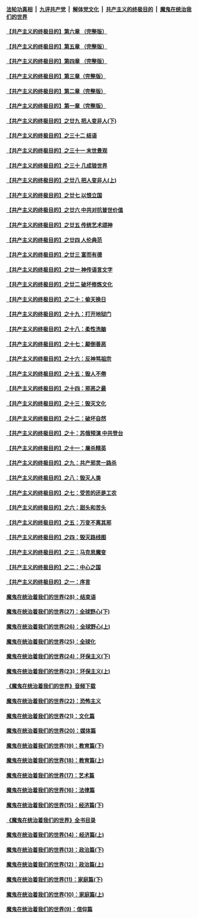 

####  [法轮功真相](../../../../basic/blob/master/README.md?t=05230031) &nbsp;|&nbsp; [九评共产党](../../../../9ping.md/blob/master/README.md?t=05230031) &nbsp;|&nbsp; [解体党文化](../../../../jtdwh.md/blob/master/README.md?t=05230031)  &nbsp;|&nbsp; [共产主义的终极目的](../../../../gczydzjmd.md/blob/master/README.md?t=05230031) &nbsp;|&nbsp; [魔鬼在统治我们的世界](../../../../mgztzwmdsj.md/blob/master/README.md?t=05230031) 

#### [【共产主义的终极目的】第六章 （完整版）](../pages/nsc422/n11428913.md?t=05230031) 

#### [【共产主义的终极目的】第五章 （完整版）](../pages/nsc422/n11428912.md?t=05230031) 

#### [【共产主义的终极目的】第四章 （完整版）](../pages/nsc422/n11428907.md?t=05230031) 

#### [【共产主义的终极目的】第三章（完整版）](../pages/nsc422/n11428848.md?t=05230031) 

#### [【共产主义的终极目的】第二章（完整版）](../pages/nsc422/n11428831.md?t=05230031) 

#### [【共产主义的终极目的】第一章（完整版）](../pages/nsc422/n11417651.md?t=05230031) 

#### [【共产主义的终极目的】之廿九 把人变非人(下)](../pages/nsc422/n11344140.md?t=05230031) 

#### [【共产主义的终极目的】之三十二 结语](../pages/nsc422/n11360535.md?t=05230031) 

#### [【共产主义的终极目的】之三十一 末世景观](../pages/nsc422/n11351129.md?t=05230031) 

#### [【共产主义的终极目的】之三十 几成狼世界](../pages/nsc422/n11348280.md?t=05230031) 

#### [【共产主义的终极目的】之廿八 把人变非人(上)](../pages/nsc422/n11340492.md?t=05230031) 

#### [【共产主义的终极目的】之廿七 以恨立国](../pages/nsc422/n11336944.md?t=05230031) 

#### [【共产主义的终极目的】之廿六 中共对抗普世价值](../pages/nsc422/n11324785.md?t=05230031) 

#### [【共产主义的终极目的】之廿五 传统艺术颂神](../pages/nsc422/n11296396.md?t=05230031) 

#### [【共产主义的终极目的】之廿四 人伦典范](../pages/nsc422/n11296397.md?t=05230031) 

#### [【共产主义的终极目的】之廿三 富而有德](../pages/nsc422/n11283598.md?t=05230031) 

#### [【共产主义的终极目的】之廿一 神传语言文字](../pages/nsc422/n11263265.md?t=05230031) 

#### [【共产主义的终极目的】之廿二 破坏修炼文化](../pages/nsc422/n11245728.md?t=05230031) 

#### [【共产主义的终极目的】之二十：偷天换日](../pages/nsc422/n11238846.md?t=05230031) 

#### [【共产主义的终极目的】之十九：打开地狱门](../pages/nsc422/n11206376.md?t=05230031) 

#### [【共产主义的终极目的】之十八：柔性洗脑](../pages/nsc422/n11199994.md?t=05230031) 

#### [【共产主义的终极目的】之十七：颠倒善恶](../pages/nsc422/n11179782.md?t=05230031) 

#### [【共产主义的终极目的】之十六：反神骂祖宗](../pages/nsc422/n11166798.md?t=05230031) 

#### [【共产主义的终极目的】之十五：毁人不倦](../pages/nsc422/n11166792.md?t=05230031) 

#### [【共产主义的终极目的】之十四：邪恶之最](../pages/nsc422/n11150249.md?t=05230031) 

#### [【共产主义的终极目的】之十三：毁灭文化](../pages/nsc422/n11135227.md?t=05230031) 

#### [【共产主义的终极目的】之十二：破坏自然](../pages/nsc422/n11135214.md?t=05230031) 

#### [【共产主义的终极目的】之十：苏俄预演 中共登台](../pages/nsc422/n11118424.md?t=05230031) 

#### [【共产主义的终极目的】之十一：屠杀精英](../pages/nsc422/n11118442.md?t=05230031) 

#### [【共产主义的终极目的】之九：共产邪灵一路杀](../pages/nsc422/n11114139.md?t=05230031) 

#### [【共产主义的终极目的】之八：毁灭人类](../pages/nsc422/n11108503.md?t=05230031) 

#### [【共产主义的终极目的】之七：受苦的还是工农](../pages/nsc422/n11101809.md?t=05230031) 

#### [【共产主义的终极目的】之六：甜头和苦头](../pages/nsc422/n11096971.md?t=05230031) 

#### [【共产主义的终极目的】之五：万变不离其邪](../pages/nsc422/n11091285.md?t=05230031) 

#### [【共产主义的终极目的】之四：毁灭路线图](../pages/nsc422/n11086284.md?t=05230031) 

#### [【共产主义的终极目的】之三：马克思魔变](../pages/nsc422/n11061941.md?t=05230031) 

#### [【共产主义的终极目的】之二：中心之国](../pages/nsc422/n11047728.md?t=05230031) 

#### [【共产主义的终极目的】之一：序言](../pages/nsc422/n11086077.md?t=05230031) 

#### [魔鬼在统治着我们的世界(28)：结束语](../pages/nsc422/n10936246.md?t=05230031) 

#### [魔鬼在统治着我们的世界(27)：全球野心(下)](../pages/nsc422/n10928319.md?t=05230031) 

#### [魔鬼在统治着我们的世界(26)：全球野心(上)](../pages/nsc422/n10900318.md?t=05230031) 

#### [魔鬼在统治着我们的世界(25)：全球化](../pages/nsc422/n10788205.md?t=05230031) 

#### [魔鬼在统治着我们的世界(24)：环保主义(下)](../pages/nsc422/n10695307.md?t=05230031) 

#### [魔鬼在统治着我们的世界(23)：环保主义(上)](../pages/nsc422/n10688613.md?t=05230031) 

#### [《魔鬼在统治着我们的世界》音频下载](../pages/nsc422/n10635553.md?t=05230031) 

#### [魔鬼在统治着我们的世界(22)：恐怖主义](../pages/nsc422/n10614727.md?t=05230031) 

#### [魔鬼在统治着我们的世界(21)：文化篇](../pages/nsc422/n10597706.md?t=05230031) 

#### [魔鬼在统治着我们的世界(20)：媒体篇](../pages/nsc422/n10586579.md?t=05230031) 

#### [魔鬼在统治着我们的世界(19)：教育篇(下)](../pages/nsc422/n10564808.md?t=05230031) 

#### [魔鬼在统治着我们的世界(18)：教育篇(上)](../pages/nsc422/n10526970.md?t=05230031) 

#### [魔鬼在统治着我们的世界(17)：艺术篇](../pages/nsc422/n10499093.md?t=05230031) 

#### [魔鬼在统治着我们的世界(16)：法律篇](../pages/nsc422/n10485969.md?t=05230031) 

#### [魔鬼在统治着我们的世界(15)：经济篇(下)](../pages/nsc422/n10469975.md?t=05230031) 

#### [《魔鬼在统治着我们的世界》全书目录](../pages/nsc422/n10464261.md?t=05230031) 

#### [魔鬼在统治着我们的世界(14)：经济篇(上)](../pages/nsc422/n10457370.md?t=05230031) 

#### [魔鬼在统治着我们的世界(13)：政治篇(下)](../pages/nsc422/n10448270.md?t=05230031) 

#### [魔鬼在统治着我们的世界(12)：政治篇(上)](../pages/nsc422/n10444576.md?t=05230031) 

#### [魔鬼在统治着我们的世界(11)：家庭篇(下)](../pages/nsc422/n10440961.md?t=05230031) 

#### [魔鬼在统治着我们的世界(10)：家庭篇(上)](../pages/nsc422/n10435448.md?t=05230031) 

#### [魔鬼在统治着我们的世界(9)：信仰篇](../pages/nsc422/n10432159.md?t=05230031) 

